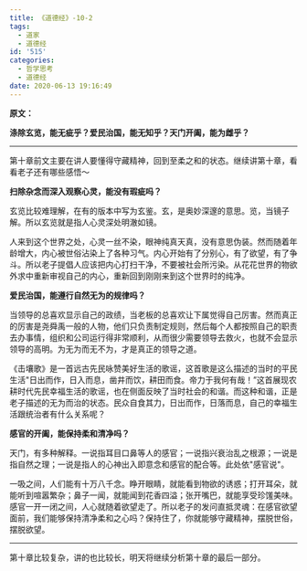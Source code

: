 ```yaml
---
title: 《道德经》-10-2
tags:
  - 道家
  - 道德经
id: '515'
categories:
  - 哲学思考
  - 道德经
date: 2020-06-13 19:16:49
---
```


**原文：**

**涤除玄览，能无疵乎？爱民治国，能无知乎？天门开阖，能为雌乎？**
<!-- more -->
* * *

第十章前文主要在讲人要懂得守藏精神，回到至柔之和的状态。继续讲第十章，看看老子还有哪些感悟～

**扫除杂念而深入观察心灵，能没有瑕疵吗？**

玄览比较难理解，在有的版本中写为玄鉴。玄，是奥妙深邃的意思。览，当镜子解。所以玄览就是指人心灵深处明澈如镜。

人来到这个世界之处，心灵一丝不染，眼神纯真天真，没有意思伪装。然而随着年龄增大，内心被世俗沾染上了各种习气。内心开始有了分别心，有了欲望，有了争斗。所以老子提倡人应该把内心打扫干净，不要被社会所污染。从花花世界的物欲外求中重新审视自己的内心，重新回到刚刚来到这个世界时的纯净。

**爱民治国，能遵行自然无为的规律吗？**

当领导的总喜欢显示自己的政绩，当老板的总喜欢让下属觉得自己厉害。然而真正的厉害是尧舜禹一般的人物，他们只负责制定规则，然后每个人都按照自己的职责去办事情，组织和公司运行得非常顺利，从而很少需要领导去救火，也就不会显示领导的高明。为无为而无不为，才是真正的领导之道。

《击壤歌》是一首远古先民咏赞美好生活的歌谣，这首歌是这么描述的当时的平民生活"日出而作，日入而息，凿井而饮，耕田而食。帝力于我何有哉！”这首展现农耕时代先民幸福生活的歌谣，也在侧面反映了当时社会的和谐。而这种和谐，正是老子描述的无为而治的状态。民众自食其力，日出而作，日落而息，自己的幸福生活跟统治者有什么关系呢？

**感官的开阖，能保持柔和清净吗？**

天门，有多种解释。一说指耳目口鼻等人的感官；一说指兴衰治乱之根源；一说是指自然之理；一说是指人的心神出入即意念和感官的配合等。此处依"感官说"。

一吸之间，人们能有十万八千念。睁开眼睛，就能看到物欲的诱惑；打开耳朵，就能听到喧嚣繁杂；鼻子一闻，就能闻到花香四溢；张开嘴巴，就能享受珍馐美味。感官一开一闭之间，人心就随着欲望走了。所以老子的发问直抵灵魂：在感官欲望面前，我们能够保持清净柔和之心吗？保持住了，你就能够守藏精神，摆脱世俗，摆脱欲望。

* * *

第十章比较复杂，讲的也比较长，明天将继续分析第十章的最后一部分。

